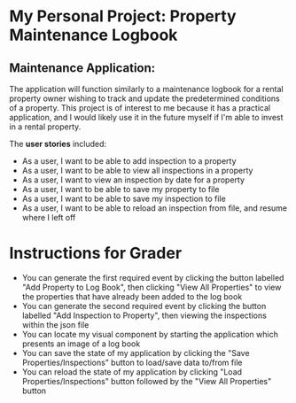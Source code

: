 # My Personal Project: Property Maintenance Logbook

## Maintenance Application:

The application will function similarly to a maintenance logbook for a rental property owner wishing 
to track and update the predetermined conditions of a property. This project is of interest to me because 
it has a practical application, and I would likely use it in the future myself 
if I'm able to invest in a rental property.


The **user stories** included:
- As a user, I want to be able to add inspection to a property
- As a user, I want to be able to view all inspections in a property
- As a user, I want to view an inspection by date for a property
- As a user, I want to be able to save my property to file
- As a user, I want to be able to save my inspection to file
- As a user, I want to be able to reload an inspection from file, and resume where I left off


# Instructions for Grader

- You can generate the first required event by clicking the button labelled "Add Property to Log Book", then 
  clicking "View All Properties" to view the properties that have already been added to the log book
- You can generate the second required event by clicking the button labelled "Add Inspection to Property", then viewing 
  the inspections within the json file
- You can locate my visual component by starting the application which presents an image of a log book
- You can save the state of my application by clicking the "Save Properties/Inspections" button
  to load/save data to/from file
- You can reload the state of my application by clicking "Load Properties/Inspections" button followed by the "View All Properties" button


